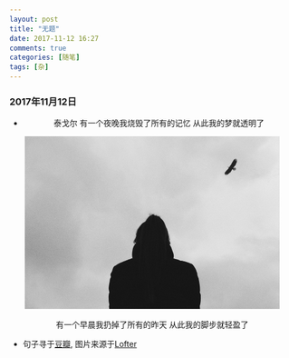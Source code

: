 ```yaml
---
layout: post
title: "无题"
date: 2017-11-12 16:27
comments: true
categories: [随笔]
tags: [杂]
---
```

<!--more-->

### 2017年11月12日

<center>

* 泰戈尔
有一个夜晚我烧毁了所有的记忆
从此我的梦就透明了

<img src="quotes-tagore-1/LKfFjH5IK1.jpg" width="450px" />

有一个早晨我扔掉了所有的昨天
从此我的脚步就轻盈了

</center>

- 句子寻于[豆瓣](https://www.douban.com/), 图片来源于[Lofter](http://www.lofter.com/)

